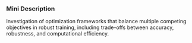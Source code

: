 ### Mini Description

Investigation of optimization frameworks that balance multiple competing objectives in robust training, including trade-offs between accuracy, robustness, and computational efficiency.
